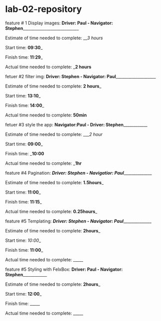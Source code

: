 # lab-02-repository

feature # 1 Display images: __Driver: Paul - Navigator: Stephen______________________________

Estimate of time needed to complete: ___3 hours_

Start time: __09:30___

Finish time: __11:29___

Actual time needed to complete: ___2 hours__



fetuer #2 filter img:
______Driver: Stephen - Navigator: Paul__________________________

Estimate of time needed to complete: __2 hours___

Start time: __13:10___

Finish time: __14:00___

Actual time needed to complete: __50min__



fetuer #3 style the app: __________Navigator:Paul - Driver: Stephen______________________

Estimate of time needed to complete: ____2 hour_

Start time: __09:00___

Finish time: ___10:00__

Actual time needed to complete: ___1hr__


feature #4 Pagination: _________Driver: Stephen - Navigatior: Paul_______________________

Estimate of time needed to complete: __1.5hours___

Start time: __11:00___

Finish time: __11:15___

Actual time needed to complete: __0.25hours___


feature #5 Templating: _________Driver: Stephen - Navigator: Paul_______________________

Estimate of time needed to complete: __2hours___

Start time: _10:00__

Finish time: __11:00___

Actual time needed to complete: _____


feature #5 Styling with FelxBox: __________Driver: Paul - Navigator: Stephen______________________

Estimate of time needed to complete: __2hours___

Start time: __12:00___

Finish time: _____

Actual time needed to complete: _____